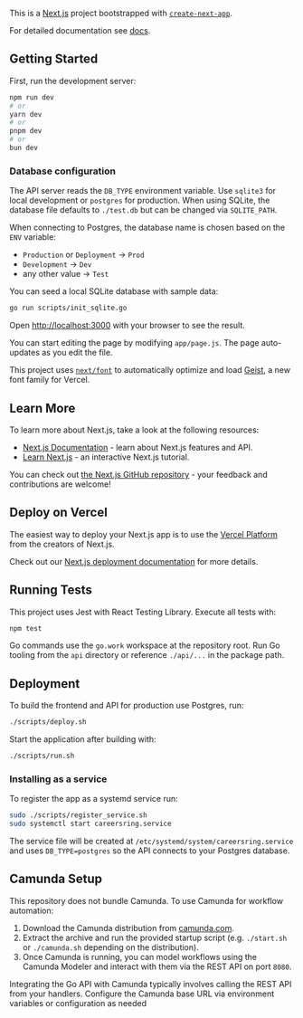 This is a [Next.js](https://nextjs.org) project bootstrapped with [`create-next-app`](https://nextjs.org/docs/app/api-reference/cli/create-next-app).


For detailed documentation see [docs](docs/README.md).

## Getting Started

First, run the development server:

```bash
npm run dev
# or
yarn dev
# or
pnpm dev
# or
bun dev
```

### Database configuration

The API server reads the `DB_TYPE` environment variable. Use `sqlite3` for local development or `postgres` for production. When using SQLite, the database file defaults to `./test.db` but can be changed via `SQLITE_PATH`.

When connecting to Postgres, the database name is chosen based on the `ENV` variable:

- `Production` or `Deployment` &rarr; `Prod`
- `Development` &rarr; `Dev`
- any other value &rarr; `Test`

You can seed a local SQLite database with sample data:

```bash
go run scripts/init_sqlite.go
```

Open [http://localhost:3000](http://localhost:3000) with your browser to see the result.

You can start editing the page by modifying `app/page.js`. The page auto-updates as you edit the file.

This project uses [`next/font`](https://nextjs.org/docs/app/building-your-application/optimizing/fonts) to automatically optimize and load [Geist](https://vercel.com/font), a new font family for Vercel.

## Learn More

To learn more about Next.js, take a look at the following resources:

- [Next.js Documentation](https://nextjs.org/docs) - learn about Next.js features and API.
- [Learn Next.js](https://nextjs.org/learn) - an interactive Next.js tutorial.

You can check out [the Next.js GitHub repository](https://github.com/vercel/next.js) - your feedback and contributions are welcome!

## Deploy on Vercel

The easiest way to deploy your Next.js app is to use the [Vercel Platform](https://vercel.com/new?utm_medium=default-template&filter=next.js&utm_source=create-next-app&utm_campaign=create-next-app-readme) from the creators of Next.js.

Check out our [Next.js deployment documentation](https://nextjs.org/docs/app/building-your-application/deploying) for more details.

## Running Tests

This project uses Jest with React Testing Library.
Execute all tests with:

```bash
npm test
```

Go commands use the `go.work` workspace at the repository root. Run Go tooling from the `api` directory or reference `./api/...` in the package path.


## Deployment

To build the frontend and API for production use Postgres, run:

```bash
./scripts/deploy.sh
```

Start the application after building with:

```bash
./scripts/run.sh
```

### Installing as a service

To register the app as a systemd service run:

```bash
sudo ./scripts/register_service.sh
sudo systemctl start careersring.service
```

The service file will be created at `/etc/systemd/system/careersring.service` and
uses `DB_TYPE=postgres` so the API connects to your Postgres database.


## Camunda Setup

This repository does not bundle Camunda. To use Camunda for workflow
automation:

1. Download the Camunda distribution from
   [camunda.com](https://camunda.com/download/).
2. Extract the archive and run the provided startup script (e.g. `./start.sh` or
   `./camunda.sh` depending on the distribution).
3. Once Camunda is running, you can model workflows using the Camunda Modeler
   and interact with them via the REST API on port `8080`.

Integrating the Go API with Camunda typically involves calling the REST API
from your handlers. Configure the Camunda base URL via environment variables or
configuration as needed
